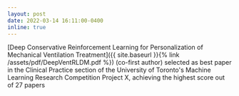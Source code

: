 ```yaml
---
layout: post
date: 2022-03-14 16:11:00-0400
inline: true
---
```


[Deep Conservative Reinforcement Learning for Personalization of Mechanical Ventilation Treatment]({{ site.baseurl }}{% link /assets/pdf/DeepVentRLDM.pdf %}) (co-first author) selected as best paper in the Clinical Practice section of the University of Toronto's Machine Learning Research Competition Project X, achieving the highest score out of 27 papers
